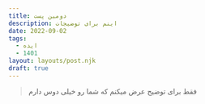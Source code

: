 ```yaml
---
title: دومین پست
description: اینم برای توضیجات
date: 2022-09-02
tags:
  - ایده
  - 1401
layout: layouts/post.njk
draft: true
---
```


> فقط برای توضیح عرض میکنم که شما رو خیلی دوس دارم
